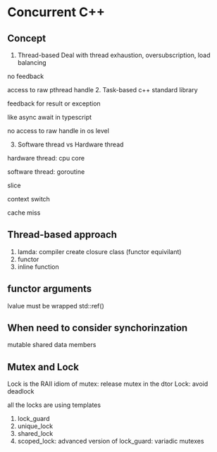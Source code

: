 # Concurrent C++

## Concept
1. Thread-based
Deal with thread exhaustion, oversubscription, load balancing

no feedback

access to raw pthread handle
2. Task-based
c++ standard library 

feedback for result or exception

like async await in typescript

no access to raw handle in os level

3. Software thread vs Hardware thread

hardware thread: cpu core

software thread: goroutine

slice

context switch

cache miss

## Thread-based approach
1. lamda: compiler create closure class (functor equivilant)
2. functor
3. inline function

## functor arguments
lvalue must be wrapped std::ref()

## When need to consider synchorinzation
mutable shared data members

## Mutex and Lock
Lock is the RAII idiom of mutex: release mutex in the dtor
Lock: avoid deadlock

all the locks are using templates

1. lock_guard
2. unique_lock
3. shared_lock
4. scoped_lock: advanced version of lock_guard: variadic mutexes